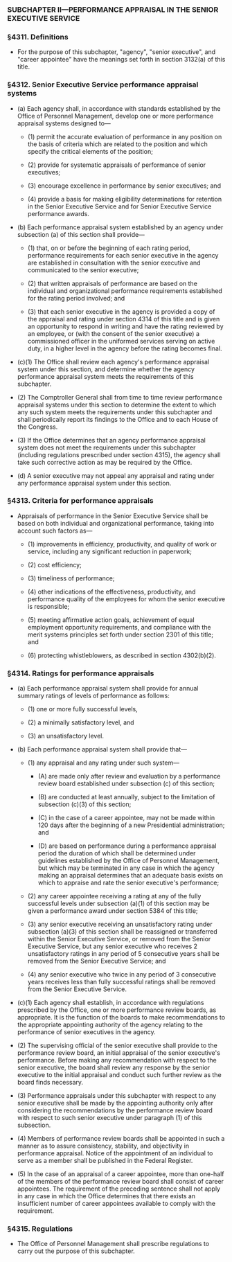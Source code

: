 ### SUBCHAPTER II—PERFORMANCE APPRAISAL IN THE SENIOR EXECUTIVE SERVICE

### §4311. Definitions
* For the purpose of this subchapter, "agency", "senior executive", and "career appointee" have the meanings set forth in section 3132(a) of this title.

### §4312. Senior Executive Service performance appraisal systems
* (a) Each agency shall, in accordance with standards established by the Office of Personnel Management, develop one or more performance appraisal systems designed to—

  * (1) permit the accurate evaluation of performance in any position on the basis of criteria which are related to the position and which specify the critical elements of the position;

  * (2) provide for systematic appraisals of performance of senior executives;

  * (3) encourage excellence in performance by senior executives; and

  * (4) provide a basis for making eligibility determinations for retention in the Senior Executive Service and for Senior Executive Service performance awards.


* (b) Each performance appraisal system established by an agency under subsection (a) of this section shall provide—

  * (1) that, on or before the beginning of each rating period, performance requirements for each senior executive in the agency are established in consultation with the senior executive and communicated to the senior executive;

  * (2) that written appraisals of performance are based on the individual and organizational performance requirements established for the rating period involved; and

  * (3) that each senior executive in the agency is provided a copy of the appraisal and rating under section 4314 of this title and is given an opportunity to respond in writing and have the rating reviewed by an employee, or (with the consent of the senior executive) a commissioned officer in the uniformed services serving on active duty, in a higher level in the agency before the rating becomes final.


* (c)(1) The Office shall review each agency's performance appraisal system under this section, and determine whether the agency performance appraisal system meets the requirements of this subchapter.

* (2) The Comptroller General shall from time to time review performance appraisal systems under this section to determine the extent to which any such system meets the requirements under this subchapter and shall periodically report its findings to the Office and to each House of the Congress.

* (3) If the Office determines that an agency performance appraisal system does not meet the requirements under this subchapter (including regulations prescribed under section 4315), the agency shall take such corrective action as may be required by the Office.

* (d) A senior executive may not appeal any appraisal and rating under any performance appraisal system under this section.

### §4313. Criteria for performance appraisals
* Appraisals of performance in the Senior Executive Service shall be based on both individual and organizational performance, taking into account such factors as—

  * (1) improvements in efficiency, productivity, and quality of work or service, including any significant reduction in paperwork;

  * (2) cost efficiency;

  * (3) timeliness of performance;

  * (4) other indications of the effectiveness, productivity, and performance quality of the employees for whom the senior executive is responsible;

  * (5) meeting affirmative action goals, achievement of equal employment opportunity requirements, and compliance with the merit systems principles set forth under section 2301 of this title; and

  * (6) protecting whistleblowers, as described in section 4302(b)(2).

### §4314. Ratings for performance appraisals
* (a) Each performance appraisal system shall provide for annual summary ratings of levels of performance as follows:

  * (1) one or more fully successful levels,

  * (2) a minimally satisfactory level, and

  * (3) an unsatisfactory level.


* (b) Each performance appraisal system shall provide that—

  * (1) any appraisal and any rating under such system—

    * (A) are made only after review and evaluation by a performance review board established under subsection (c) of this section;

    * (B) are conducted at least annually, subject to the limitation of subsection (c)(3) of this section;

    * (C) in the case of a career appointee, may not be made within 120 days after the beginning of a new Presidential administration; and

    * (D) are based on performance during a performance appraisal period the duration of which shall be determined under guidelines established by the Office of Personnel Management, but which may be terminated in any case in which the agency making an appraisal determines that an adequate basis exists on which to appraise and rate the senior executive's performance;


  * (2) any career appointee receiving a rating at any of the fully successful levels under subsection (a)(1) of this section may be given a performance award under section 5384 of this title;

  * (3) any senior executive receiving an unsatisfactory rating under subsection (a)(3) of this section shall be reassigned or transferred within the Senior Executive Service, or removed from the Senior Executive Service, but any senior executive who receives 2 unsatisfactory ratings in any period of 5 consecutive years shall be removed from the Senior Executive Service; and

  * (4) any senior executive who twice in any period of 3 consecutive years receives less than fully successful ratings shall be removed from the Senior Executive Service.


* (c)(1) Each agency shall establish, in accordance with regulations prescribed by the Office, one or more performance review boards, as appropriate. It is the function of the boards to make recommendations to the appropriate appointing authority of the agency relating to the performance of senior executives in the agency.

* (2) The supervising official of the senior executive shall provide to the performance review board, an initial appraisal of the senior executive's performance. Before making any recommendation with respect to the senior executive, the board shall review any response by the senior executive to the initial appraisal and conduct such further review as the board finds necessary.

* (3) Performance appraisals under this subchapter with respect to any senior executive shall be made by the appointing authority only after considering the recommendations by the performance review board with respect to such senior executive under paragraph (1) of this subsection.

* (4) Members of performance review boards shall be appointed in such a manner as to assure consistency, stability, and objectivity in performance appraisal. Notice of the appointment of an individual to serve as a member shall be published in the Federal Register.

* (5) In the case of an appraisal of a career appointee, more than one-half of the members of the performance review board shall consist of career appointees. The requirement of the preceding sentence shall not apply in any case in which the Office determines that there exists an insufficient number of career appointees available to comply with the requirement.

### §4315. Regulations
* The Office of Personnel Management shall prescribe regulations to carry out the purpose of this subchapter.